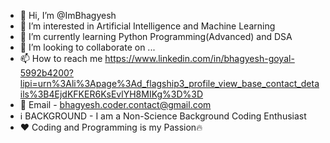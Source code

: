 - 👋 Hi, I’m @ImBhagyesh
- 👀 I’m interested in Artificial Intelligence and Machine Learning
- 🌱 I’m currently learning Python Programming(Advanced) and DSA
- 💞️ I’m looking to collaborate on ...
- 📫 How to reach me https://www.linkedin.com/in/bhagyesh-goyal-5992b4200?lipi=urn%3Ali%3Apage%3Ad_flagship3_profile_view_base_contact_details%3B4EjdKFKER6KsEvlYH8MIKg%3D%3D
- 📩 Email - bhagyesh.coder.contact@gmail.com 
- ℹ BACKGROUND - I am a Non-Science Background Coding Enthusiast
- ❤ Coding and Programming is my Passion🔥

<!---
ImBhagyesh/ImBhagyesh is a ✨ special ✨ repository because its `README.md` (this file) appears on your GitHub profile.
You can click the Preview link to take a look at your changes.
--->
